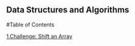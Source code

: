 ## Data Structures and Algorithms

#Table of Contents

[1.Challenge: Shift an Array](https://github.com/ntibbals/data-structures-and-algorithms/tree/master/Challenges/Array_Shift) 

